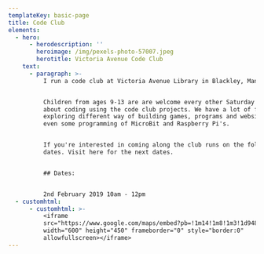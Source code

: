 ```yaml
---
templateKey: basic-page
title: Code Club
elements:
  - hero:
      - herodescription: ''
        heroimage: /img/pexels-photo-57007.jpeg
        herotitle: Victoria Avenue Code Club
    text:
      - paragraph: >-
          I run a code club at Victoria Avenue Library in Blackley, Manchester.


          Children from ages 9-13 are are welcome every other Saturday to learn
          about coding using the code club projects. We have a lot of fun
          exploring different way of building games, programs and websites and
          even some programming of MicroBit and Raspberry Pi's.


          If you're interested in coming along the club runs on the following
          dates. Visit here for the next dates.


          ## Dates:


          2nd February 2019 10am - 12pm
  - customhtml:
      - customhtml: >-
          <iframe
          src="https://www.google.com/maps/embed?pb=!1m14!1m8!1m3!1d9485.667844261263!2d-2.206916!3d53.5324689!3m2!1i1024!2i768!4f13.1!3m3!1m2!1s0x0%3A0x1c9a560dcf330867!2sThe+Avenue+Library+and+Learning+Centre!5e0!3m2!1sen!2suk!4v1547905006881"
          width="600" height="450" frameborder="0" style="border:0"
          allowfullscreen></iframe>
---
```


